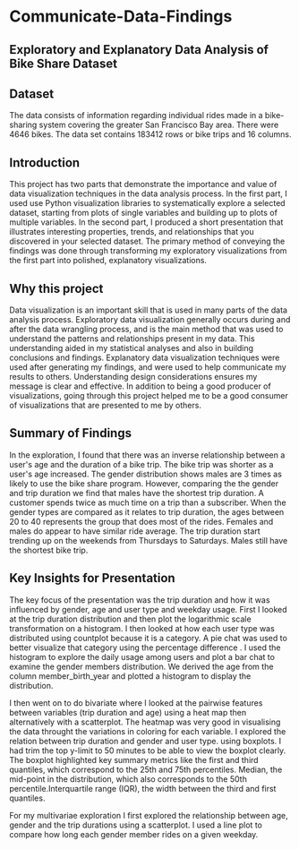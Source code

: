 # Communicate-Data-Findings
## Exploratory  and Explanatory Data Analysis of Bike Share Dataset

## Dataset

The data consists of information regarding individual rides made in a bike-sharing system covering the greater San Francisco Bay area. There were 4646 bikes. The data set contains 183412 rows or bike trips and 16 columns.


## Introduction

This project has two parts that demonstrate the importance and value of data visualization techniques in the data analysis process. In the first part, I used use Python visualization libraries to systematically explore a selected dataset, starting from plots of single variables and building up to plots of multiple variables. In the second part, I produced a short presentation that illustrates interesting properties, trends, and relationships that you discovered in your selected dataset. The primary method of conveying the findings was done through transforming my exploratory visualizations from the first part into polished, explanatory visualizations.

## Why this project

Data visualization is an important skill that is used in many parts of the data analysis process. Exploratory data visualization generally occurs during and after the data wrangling process, and is the main method that was used to understand the patterns and relationships present in my data. This understanding aided in my statistical analyses and also in building conclusions and findings. Explanatory data visualization techniques were used after generating my findings, and were used to help communicate my results to others. Understanding design considerations ensures my message is clear and effective. In addition to being a good producer of visualizations, going through this project helped me to be a good consumer of visualizations that are presented to me by others.

## Summary of Findings

In the exploration, I found that there was an inverse relationship between a user's age and the duration of a bike trip. The  bike trip was shorter as a user's age increased. The gender distribution shows males are 3 times as likely to use the bike share program. However, comparing the the gender and trip duration we find that males have the shortest trip duration. A customer spends twice as much time on a trip than a subscriber. When the gender types are compared as it relates to trip duration, the ages between 20 to 40 represents the group that does most of the rides. Females and males do appear to have similar ride average. The trip duration start trending up on the weekends from Thursdays to Saturdays. Males still have the shortest bike trip.

## Key Insights for Presentation

The key focus of the presentation was the trip duration and how it was influenced by gender, age and user type and weekday usage. First I looked at the trip duration distribution and then plot the logarithmic scale transformation on a histogram. I then looked at how each user type was distributed using countplot because it is a category. A pie chat was used to better visualize that category using the percentage difference . I used the histogram to explore the daily usage among users and plot a bar chat to examine the gender members distribution. We derived the age from the column member_birth_year and plotted a histogram to display the distribution.

I then went on to do bivariate where I looked at the pairwise features between variables (trip duration and age) using a heat map then alternatively with a scatterplot. The heatmap was very good in visualising the data throught the variations in coloring for each variable. I explored the relation between trip duration and gender and user type. using boxplots. I had trim the top y-limit to 50 minutes to be able to view the boxplot clearly. The boxplot highlighted key summary metrics like the first and third quantiles, which correspond to the 25th and 75th percentiles. Median, the mid-point in the distribution, which also corresponds to the 50th percentile.Interquartile range (IQR), the width between the third and first quantiles. 

For my multivariae exploration I first explored the relationship between age, gender and the trip durations using a scatterplot. I used a line plot to compare how long each gender member rides on a given weekday.

